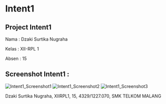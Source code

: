 # Intent1

## Project Intent1


Nama : Dzaki Surtika Nugraha

Kelas : XII-RPL 1

Absen : 15


Screenshot Intent1 :
---

![Intent1_Screenshot1](https://dzagraha.files.wordpress.com/2016/10/intent1_ss1.jpg?w=200)
![Intent1_Screenshot2](https://dzagraha.files.wordpress.com/2016/10/intent1_ss2.jpg?w=200)
![Intent1_Screenshot3](https://dzagraha.files.wordpress.com/2016/10/intent1_ss3.jpg?w=200)

Dzaki Surtika Nugraha, XIIRPL1, 15, 4329/1227.070, SMK TELKOM MALANG

